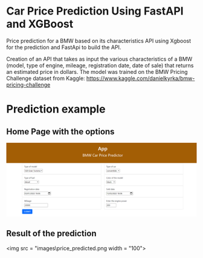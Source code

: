 # Car Price Prediction Using FastAPI and XGBoost
Price prediction for a BMW based on its characteristics API using Xgboost for the prediction and FastApi to build the API.

Creation of an API that takes as input the various characteristics of a BMW (model, type of engine, mileage, registration date, date of sale) that returns an estimated price in dollars.
The model was trained on the BMW Pricing Challenge dataset from Kaggle: https://www.kaggle.com/danielkyrka/bmw-pricing-challenge
# Prediction example

## Home Page with the options
![](images/car_options.png)

## Result of the prediction
<img src = "images\price_predicted.png width = "100">
